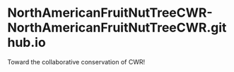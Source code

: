 # NorthAmericanFruitNutTreeCWR-NorthAmericanFruitNutTreeCWR.github.io
Toward the collaborative conservation of CWR!
